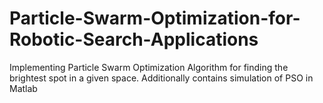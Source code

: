 # Particle-Swarm-Optimization-for-Robotic-Search-Applications

Implementing Particle Swarm Optimization Algorithm for finding the brightest spot in a given space. Additionally contains simulation of PSO in Matlab
